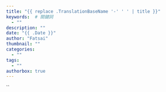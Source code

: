 ```yaml
---
title: "{{ replace .TranslationBaseName '-' ' ' | title }}"
keywords:  # 關鍵詞 
  - ""
description: ""
date: "{{ .Date }}"
author: "Fatsai"
thumbnail: ""
categories: 
  - ""
tags: 
  - ""
authorbox: true 
---
```

``
